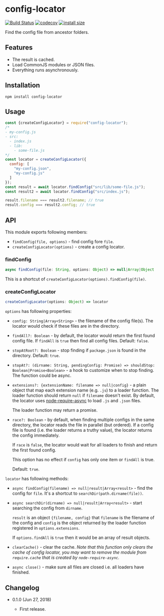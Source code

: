 config-locator
==============

[![Build Status](https://travis-ci.org/eight04/config-locator.svg?branch=master)](https://travis-ci.org/eight04/config-locator)
[![codecov](https://codecov.io/gh/eight04/config-locator/branch/master/graph/badge.svg)](https://codecov.io/gh/eight04/config-locator)
[![install size](https://packagephobia.now.sh/badge?p=config-locator)](https://packagephobia.now.sh/result?p=config-locator)

Find the config file from ancestor folders.

Features
--------

* The result is cached.
* Load CommonJS modules or JSON files.
* Everything runs asynchronously.

Installation
------------
```
npm install config-locator
```

Usage
------

```js
const {createConfigLocator} = require("config-locator");
/*
- my-config.js
- src:
  - index.js
  - lib:
    - some-file.js
*/
const locator = createConfigLocator({
  config: [
    "my-config.json",
    "my-config.js"
  ]
});
const result = await locator.findConfig("src/lib/some-file.js");
const result2 = await locator.findConfig("src/index.js");

result.filename === result2.filename; // true
result.config === result2.config; // true
```

API
----

This module exports following members:

* `findConfig(file, options)` - find config fore `file`.
* `createConfigLocator(options)` - create a config locator.

### findConfig

```js
async findConfig(file: String, options: Object) => null|Array|Object
```

This is a shortcut of `createConfigLocator(options).findConfig(file)`.

### createConfigLocator

```js
createConfigLocator(options: Object) => locator
```

`options` has following properties:

* `config: String|Array<String>` - the filename of the config file(s). The locator would check if these files are in the directory.
* `findAll?: Boolean` - by default, the locator would return the first found config file. If `findAll` is `true` then find all config files. Default: `false`.
* `stopAtRoot?: Boolean` - stop finding if `package.json` is found in the directory. Default: `true`.
* `stopAt?: (dirname: String, pendingConfig: Promise) => shouldStop: Boolean|Promise<Boolean>` - a hook to customize when to stop finding. The function could be async.
* `extensions?: {extensionName: filename => null|config}` - a plain object that map each extension name (e.g. `.js`) to a loader function. The loader function should return `null` if `filename` doesn't exist. By default, the locator uses [node-require-async](https://www.npmjs.com/package/node-require-async) to load `.js` and `.json` files.

  The loader function may return a promise.
  
* `race?: Boolean` - by default, when finding multiple configs in the same directory, the locator reads the file in parallel (but ordered). If a config file is found (i.e. the loader returns a truthy value), the locator returns the config immediately.

  If `race` is `false`, the locator would wait for all loaders to finish and return the first found config.
  
  This option has no effect if `config` has only one item or `findAll` is true.
  
  Default: `true`.

`locator` has following methods:

* `async findConfig(filename) => null|result|Array<result>` - find the config for `file`. It's a shortcut to `searchDir(path.dirname(file))`.
* `async searchDir(dirname) => null|result|Array<result>` - start searching the config from `dirname`.

  `result` is an object `{filename, config}` that `filename` is the filename of the config and `config` is the object returned by the loader function registered in `options.extensions`.
  
  If `options.findAll` is `true` then it would be an array of result objects.
  
* `clearCache()` - clear the cache. *Note that this function only clears the cache of config locator, you may want to remove the module from `require.cache` that is created by `node-require-async`.*
* `async close()` - make sure all files are closed i.e. all loaders have finished.

Changelog
---------

* 0.1.0 (Jun 27, 2018)

    - First release.
